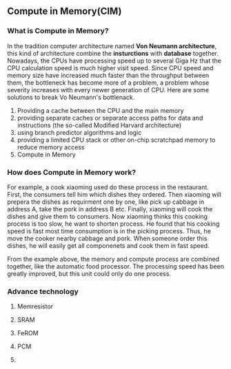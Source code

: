 ## Compute in Memory(CIM)

### What is Compute in Memory?
In the tradition computer architecture named **Von Neumann architecture**, this kind of architecture combine the **insturctions** with **database** together. Nowadays, the CPUs have processing speed up to several Giga Hz that the CPU calculation speed is much higher visit speed. Since CPU speed and memory size have increased much faster than the throughput between them, the bottleneck has become more of a problem, a problem whose severity increases with every newer generation of CPU. Here are some solutions to break Vo Neumann's bottlenack.
1. Providing a cache between the CPU and the main memory
2. providing separate caches or separate access paths for data and instructions (the so-called Modified Harvard architecture)
3. using branch predictor algorithms and logic
4. providing a limited CPU stack or other on-chip scratchpad memory to reduce memory access
5. Compute in Memory

### How does Compute in Memory work?
For example, a cook xiaoming used do these process in the restaurant. First, the consumers tell him which dishes they ordered. Then xiaoming will prepera the dishes as requirment one by one, like pick up cabbage in address A, take the pork in address B etc. Finally, xiaoming will cook the dishes and give them to consumers. Now xiaoming thinks this cooking process is too slow, he want to shorten process. He found that his cooking speed is fast most time consumption is in the picking process. Thus, he move the cooker nearby cabbage and pork. When someone order this dishes, he will easily get all componenets and cook them in fast speed. 

From the example above, the memory and compute process are combined together, like the automatic food processor. The processing speed has been greatly improved, but this unit could only do one process. 

### Advance technology
1. Memresistor

2. SRAM

3. FeROM

4. PCM

5. 


